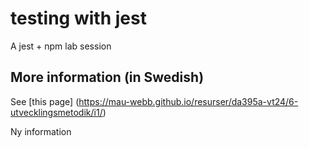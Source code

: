 # testing with jest

A jest + npm lab session

## More information (in Swedish)

See [this page] (https://mau-webb.github.io/resurser/da395a-vt24/6-utvecklingsmetodik/i1/)

Ny information
